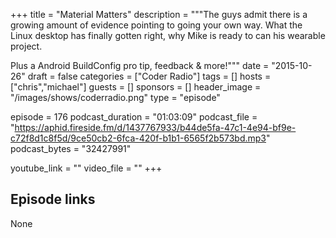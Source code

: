 +++
title = "Material Matters"
description = """The guys admit there is a growing amount of evidence pointing to going your own way. What the Linux desktop has finally gotten right, why Mike is ready to can his wearable project.

Plus a Android BuildConfig pro tip, feedback & more!"""
date = "2015-10-26"
draft = false
categories = ["Coder Radio"]
tags = []
hosts = ["chris","michael"]
guests = []
sponsors = []
header_image = "/images/shows/coderradio.png"
type = "episode"

episode = 176
podcast_duration = "01:03:09"
podcast_file = "https://aphid.fireside.fm/d/1437767933/b44de5fa-47c1-4e94-bf9e-c72f8d1c8f5d/9ce50cb2-6fca-420f-b1b1-6565f2b573bd.mp3"
podcast_bytes = "32427991"

youtube_link = ""
video_file = ""
+++

## Episode links

None

